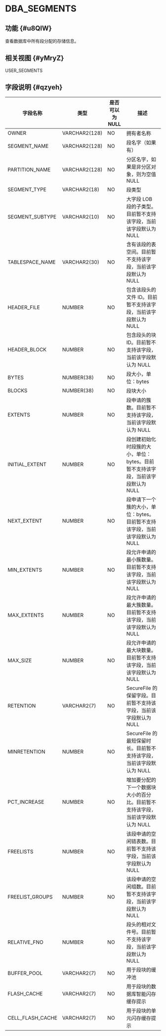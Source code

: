 DBA_SEGMENTS 
=================================



功能 {#u8QlW}
-----------

查看数据库中所有段分配的存储信息。

相关视图 {#yMryZ}
-------------

USER_SEGMENTS

字段说明 {#qzyeh}
-------------



|     **字段名称**     |    **类型**     | **是否可以为 NULL** |                    **描述**                     |
|------------------|---------------|----------------|-----------------------------------------------|
| OWNER            | VARCHAR2(128) | NO             | 拥有者名称                                         |
| SEGMENT_NAME     | VARCHAR2(128) | NO             | 段名字（如果有）                                      |
| PARTITION_NAME   | VARCHAR2(128) | NO             | 分区名字，如果是非分区对象，则为空值 NULL                       |
| SEGMENT_TYPE     | VARCHAR2(18)  | NO             | 段类型                                           |
| SEGMENT_SUBTYPE  | VARCHAR2(10)  | NO             | 大字段 LOB 段的子类型。目前暂不支持该字段，当前该字段默认为 NULL         |
| TABLESPACE_NAME  | VARCHAR2(30)  | NO             | 含有该段的表空间。目前暂不支持该字段，当前该字段默认为 NULL              |
| HEADER_FILE      | NUMBER        | NO             | 包含该段头的文件 ID。目前暂不支持该字段，当前该字段默认为 NULL           |
| HEADER_BLOCK     | NUMBER        | NO             | 包含段头的块 ID。目前暂不支持该字段，当前该字段默认为 NULL             |
| BYTES            | NUMBER(38)    | NO             | 段大小，单位：bytes                                  |
| BLOCKS           | NUMBER(38)    | NO             | 段块大小                                          |
| EXTENTS          | NUMBER        | NO             | 段申请的簇数。目前暂不支持该字段，当前该字段默认为 NULL                |
| INITIAL_EXTENT   | NUMBER        | NO             | 段创建初始化时段簇的大小，单位：bytes。目前暂不支持该字段，当前该字段默认为 NULL |
| NEXT_EXTENT      | NUMBER        | NO             | 段申请下一个簇的大小，单位：bytes。目前暂不支持该字段，当前该字段默认为 NULL   |
| MIN_EXTENTS      | NUMBER        | NO             | 段允许申请的最小簇数量。目前暂不支持该字段，当前该字段默认为 NULL           |
| MAX_EXTENTS      | NUMBER        | NO             | 段允许申请的最大簇数量。目前暂不支持该字段，当前该字段默认为 NULL           |
| MAX_SIZE         | NUMBER        | NO             | 段允许申请的最大块数量。目前暂不支持该字段，当前该字段默认为 NULL           |
| RETENTION        | VARCHAR2(7)   | NO             | SecureFile 的保留字段。目前暂不支持该字段，当前该字段默认为 NULL      |
| MINRETENTION     | NUMBER        | NO             | SecureFile 的最短保留时长。目前暂不支持该字段，当前该字段默认为 NULL    |
| PCT_INCREASE     | NUMBER        | NO             | 增加要分配的下一个数据块大小的百分比。目前暂不支持该字段，当前该字段默认为 NULL    |
| FREELISTS        | NUMBER        | NO             | 该段申请的空闲链表数。目前暂不支持该字段，当前该字段默认为 NULL            |
| FREELIST_GROUPS  | NUMBER        | NO             | 该段申请的空闲组数。目前暂不支持该字段，当前该字段默认为 NULL             |
| RELATIVE_FNO     | NUMBER        | NO             | 段头的相对文件号。目前暂不支持该字段，当前该字段默认为 NULL              |
| BUFFER_POOL      | VARCHAR2(7)   | NO             | 用于段块的缓冲池                                      |
| FLASH_CACHE      | VARCHAR2(7)   | NO             | 用于段块的数据库智能闪存缓存提示                              |
| CELL_FLASH_CACHE | VARCHAR2(7)   | NO             | 用于段块的单元闪存缓存提示                                 |


